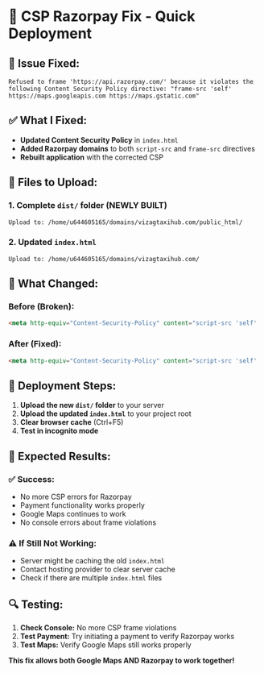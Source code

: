 # 🔧 **CSP Razorpay Fix - Quick Deployment**

## 🚨 **Issue Fixed:**
```
Refused to frame 'https://api.razorpay.com/' because it violates the following Content Security Policy directive: "frame-src 'self' https://maps.googleapis.com https://maps.gstatic.com"
```

## ✅ **What I Fixed:**
- **Updated Content Security Policy** in `index.html`
- **Added Razorpay domains** to both `script-src` and `frame-src` directives
- **Rebuilt application** with the corrected CSP

## 📁 **Files to Upload:**

### **1. Complete `dist/` folder** (NEWLY BUILT)
```
Upload to: /home/u644605165/domains/vizagtaxihub.com/public_html/
```

### **2. Updated `index.html`**
```
Upload to: /home/u644605165/domains/vizagtaxihub.com/
```

## 🔧 **What Changed:**

### **Before (Broken):**
```html
<meta http-equiv="Content-Security-Policy" content="script-src 'self' 'unsafe-inline' 'unsafe-eval' https://maps.googleapis.com https://maps.gstatic.com https://cdn.gpteng.co https://checkout.razorpay.com; frame-src 'self' https://maps.googleapis.com https://maps.gstatic.com;">
```

### **After (Fixed):**
```html
<meta http-equiv="Content-Security-Policy" content="script-src 'self' 'unsafe-inline' 'unsafe-eval' https://maps.googleapis.com https://maps.gstatic.com https://cdn.gpteng.co https://checkout.razorpay.com https://api.razorpay.com; frame-src 'self' https://maps.googleapis.com https://maps.gstatic.com https://api.razorpay.com https://checkout.razorpay.com;">
```

## 🚀 **Deployment Steps:**

1. **Upload the new `dist/` folder** to your server
2. **Upload the updated `index.html`** to your project root
3. **Clear browser cache** (Ctrl+F5)
4. **Test in incognito mode**

## 🎯 **Expected Results:**

### **✅ Success:**
- No more CSP errors for Razorpay
- Payment functionality works properly
- Google Maps continues to work
- No console errors about frame violations

### **⚠️ If Still Not Working:**
- Server might be caching the old `index.html`
- Contact hosting provider to clear server cache
- Check if there are multiple `index.html` files

## 🔍 **Testing:**

1. **Check Console:** No more CSP frame violations
2. **Test Payment:** Try initiating a payment to verify Razorpay works
3. **Test Maps:** Verify Google Maps still works properly

**This fix allows both Google Maps AND Razorpay to work together!**
